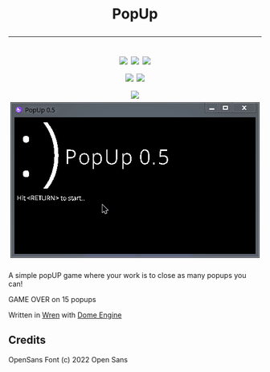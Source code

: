 <h1 align="center">
  PopUp
  <hr>
  <img src="https://img.shields.io/badge/Code_Size-4.1 KB-blue.svg?style=for-the-badge">
  <img src="https://img.shields.io/badge/License-MIT-yellow?style=for-the-badge">
  <img src="https://img.shields.io/github/commit-activity/w/whmsft/popup?style=for-the-badge">
  <br>
  <a href="https://wren.io"> <img src="https://img.shields.io/badge/Written%20in-wren-grey.svg?style=for-the-badge"></a>
  <a href="https://domeengine.com"> <img src="https://img.shields.io/badge/Made%20with-dome-8d3cff.svg?style=for-the-badge"> </a>
  <br>
  <img src="https://img.shields.io/badge/status-stable-green.svg?style=for-the-badge">
  
  <br>
  <img src="./gameplay.gif">
</h1>


A simple popUP game where your work is to close as many popups you can!

GAME OVER on 15 popups

Written in [Wren](https://wren.io) with [Dome Engine](https://domeengine.com)

## Credits

OpenSans Font (c) 2022 Open Sans

